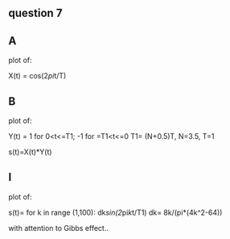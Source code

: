 question 7
----------
A
-
plot of:

X(t) = cos(2*pi*t/T)


B
-
plot of:

Y(t) = 1 for 0<t<=T1; -1 for =T1<t<=0
T1= (N+0.5)T, N=3.5, T=1

s(t)=X(t)*Y(t)

I
-
plot of:

s(t)= for k in range (1,100):
	dk*sin(2*pi*k*t/T1)
		dk= 8k/(pi*(4k^2-64))

with attention to Gibbs effect..